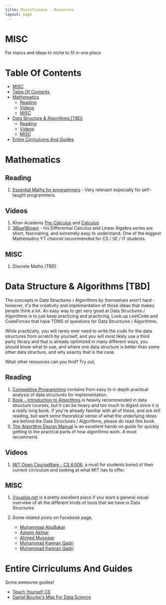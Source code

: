 ```yaml
---
title: Miscellanous - Resources
layout: page
---
```


# MISC

For topics and ideas to niche to fit in one place

# Table Of Contents

- [MISC](#misc)
- [Table Of Contents](#table-of-contents)
- [Mathematics](#mathematics)
  - [Reading](#reading)
  - [Videos](#videos)
  - [MISC](#misc-1)
- [Data Structure & Algorithms [TBD]](#data-structure--algorithms-tbd)
  - [Reading](#reading-1)
  - [Videos](#videos-1)
  - [MISC](#misc-2)
- [Entire Cirriculums And Guides](#entire-cirriculums-and-guides)

# Mathematics

## Reading

1. [Essential Maths for programmers](https://www.freecodecamp.org/news/learn-algebra-to-improve-your-programming-skills/) - Very relevant especially for self-taught programmers.

## Videos

1. Khan Academy [Pre-Calculus](https://www.khanacademy.org/math/precalculus) and [Calculus](https://www.khanacademy.org/math/calculus-1)
2. [3Blue1Brown](https://www.youtube.com/channel/UCYO_jab_esuFRV4b17AJtAw) - his Differential Calculus and Linear Algebra series are short, fascinating, and extremely easy to understand. One of the biggest Mathematics YT channel recommended for CS / SE / IT students.

## MISC

1. Discrete Maths (TBD)

# Data Structure & Algorithms [TBD]

The concepts in Data Structures / Algorithms by themselves aren't hard - however, it's the creativity and implementation of those ideas that makes people think a lot. An easy way to get very good at Data Structures / Algorithms is to just keep practicing and practicing. Look up LeetCode and CodeForces that have TONS of questions for Data Structures / Algorithms.

While practically, you will rarely ever need to write the code for the data structures from scratch by yourself, and you will most likely use a third party library and that is already optimized in many different ways, you should know what to use, and where one data structure is better than some other data structure, and why exactly that is the case.

What other resources can you find? Try out,

## Reading

1. [Competitive Programming](https://cpbook.net/) contains from easy to in depth practical analysis of data structures for implementation.
2. [Book - Introduction to Algorithms](https://www.amazon.com/Introduction-Algorithms-3rd-MIT-Press/dp/0262033844) is heavily recommended in data structure courses, but it can be heavy and too much to digest since it is a really long book. If you're already familiar with all of these, and are still reading, but want some theoratical sense of what the underlying ideas are behind the Data Structures / Algorithms, please do read this book.
3. [The Algorithm Design Manual](https://www.amazon.com/Algorithm-Design-Manual-Steven-Skiena/dp/1849967202) is an excellent hands on guide for quickly getting to the practical parts of how algorithms work. A must recommend.

## Videos

1. [MIT Open CourseWare - CS 6.006](https://ocw.mit.edu/courses/electrical-engineering-and-computer-science/6-006-introduction-to-algorithms-spring-2008/), a must for students bored of their current cirriculum and looking at what MIT has to offer.

## MISC

1. [Visualgo.net](https://visualgo.net/en) is a pretty excellent place if you want a general visual overview of all the different kinds of tools that we have in Data Structures.

2. Some related posts on Facebook page,
   - [Muhammad AbuBakar](https://web.facebook.com/groups/softdevpk/permalink/1046698715787153/)
   - [Azeem Akhtar](https://web.facebook.com/groups/softdevpk/permalink/959172294539796/)
   - [Ahmed Musawar](https://web.facebook.com/groups/softdevpk/permalink/1046305165826508/)
   - [Muhammad Kamran Qadri](https://web.facebook.com/groups/softdevpk/permalink/966099857180373/)
   - [Muhammad Kamran Qadri](https://web.facebook.com/groups/softdevpk/permalink/966755790448113/)

# Entire Cirriculums And Guides

Some awesome guides!

- [Teach Yourself CS](https://teachyourselfcs.com/)
- [Daniel Bourke's Map For Data Science](https://whimsical.com/CA7f3ykvXpnJ9Az32vYXva)
